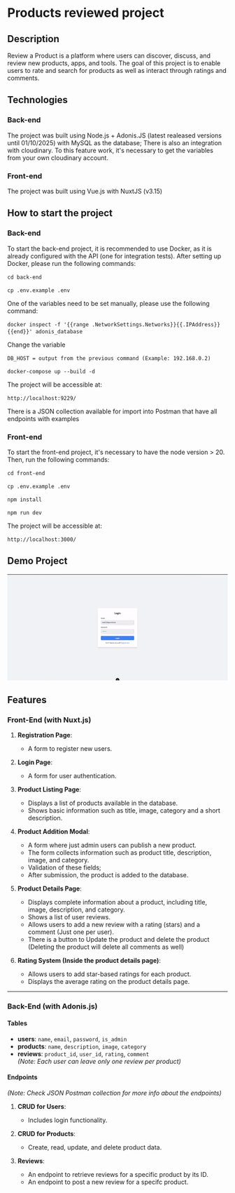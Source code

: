 # Products reviewed project

## Description

Review a Product is a platform where users can discover, discuss, and review new
products, apps, and tools. The goal of this project is to enable users to rate
and search for products as well as interact through ratings and comments.

## Technologies

### Back-end

The project was built using Node.js + Adonis.JS (latest realeased versions until
01/10/2025) with MySQL as the database; There is also an integration with
cloudinary. To this feature work, it's necessary to get the variables from your
own cloudinary account.

### Front-end

The project was built using Vue.js with NuxtJS (v3.15)

## How to start the project

### Back-end

To start the back-end project, it is recommended to use Docker, as it is already
configured with the API (one for integration tests). After setting up Docker,
please run the following commands:

```
cd back-end
```

```
cp .env.example .env
```

One of the variables need to be set manually, please use the following command:

```
docker inspect -f '{{range .NetworkSettings.Networks}}{{.IPAddress}}{{end}}' adonis_database
```

Change the variable

```
DB_HOST = output from the previous command (Example: 192.168.0.2)
```

```
docker-compose up --build -d
```

The project will be accessible at:

```
http://localhost:9229/
```

There is a JSON collection available for import into Postman that have all
endpoints with examples

### Front-end

To start the front-end project, it's necessary to have the node version > 20.
Then, run the following commands:

```
cd front-end
```

```
cp .env.example .env
```

```
npm install
```

```
npm run dev
```

The project will be accessible at:

```
http://localhost:3000/
```

## Demo Project

![alt text](ProductsReview.gif)

## Features

### Front-End (with Nuxt.js)

1. **Registration Page**:

   - A form to register new users.

2. **Login Page**:

   - A form for user authentication.

3. **Product Listing Page**:

   - Displays a list of products available in the database.
   - Shows basic information such as title, image, category and a short
     description.

4. **Product Addition Modal**:

   - A form where just admin users can publish a new product.
   - The form collects information such as product title, description, image,
     and category.
   - Validation of these fields;
   - After submission, the product is added to the database.

5. **Product Details Page**:

   - Displays complete information about a product, including title, image,
     description, and category.
   - Shows a list of user reviews.
   - Allows users to add a new review with a rating (stars) and a comment (Just
     one per user).
   - There is a button to Update the product and delete the product (Deleting
     the product will delete all comments as well)

6. **Rating System (Inside the product details page)**:
   - Allows users to add star-based ratings for each product.
   - Displays the average rating on the product details page.

---

### Back-End (with Adonis.js)

#### Tables

- **users**: `name`, `email`, `password`, `is_admin`
- **products**: `name`, `description`, `image`, `category`
- **reviews**: `product_id`, `user_id`, `rating`, `comment`  
  _(Note: Each user can leave only one review per product)_

#### Endpoints

_(Note: Check JSON Postman collection for more info about the endpoints)_

1. **CRUD for Users**:
   - Includes login functionality.
2. **CRUD for Products**:

   - Create, read, update, and delete product data.

3. **Reviews**:
   - An endpoint to retrieve reviews for a specific product by its ID.
   - An endpoint to post a new review for a specifc product.
